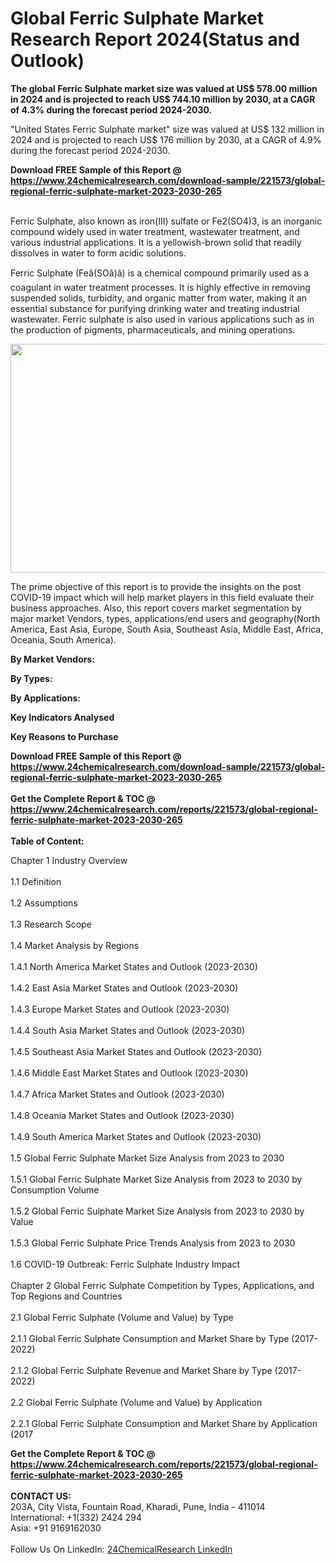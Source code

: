 <h1>Global Ferric Sulphate Market Research Report 2024(Status and Outlook)</h1><p><strong>The global Ferric Sulphate market size was valued at US$ 578.00 million in 2024 and is projected to reach US$ 744.10 million by 2030, at a CAGR of 4.3% during the forecast period 2024-2030.</strong></p><p>
</p><p>"United States Ferric Sulphate market" size was valued at US$ 132 million in 2024 and is projected to reach US$ 176 million by 2030, at a CAGR of 4.9% during the forecast period 2024-2030.</p><div><b>Download FREE Sample of this Report @ 
            <a href="https://www.24chemicalresearch.com/download-sample/221573/global-regional-ferric-sulphate-market-2023-2030-265">
            https://www.24chemicalresearch.com/download-sample/221573/global-regional-ferric-sulphate-market-2023-2030-265</a></b></div><br><p>
</p><p>Ferric Sulphate, also known as iron(III) sulfate or Fe2(SO4)3, is an inorganic compound widely used in water treatment, wastewater treatment, and various industrial applications. It is a yellowish-brown solid that readily dissolves in water to form acidic solutions.</p><p>
</p><p>Ferric Sulphate (Feâ(SOâ)â) is a chemical compound primarily used as a coagulant in water treatment processes. It is highly effective in removing suspended solids, turbidity, and organic matter from water, making it an essential substance for purifying drinking water and treating industrial wastewater. Ferric sulphate is also used in various applications such as in the production of pigments, pharmaceuticals, and mining operations.</p><p>
</p><p><img alt="" src="https://24chemicalresearch.com/assets/report-images/FerricSulphate.png" style="height:366px; width:731px"></p><p>
</p><p>The prime objective of this report is to provide the insights on the post COVID-19 impact which will help market players in this field evaluate their business approaches. Also, this report covers market segmentation by major market Vendors, types, applications/end users and geography(North America, East Asia, Europe, South Asia, Southeast Asia, Middle East, Africa, Oceania, South America).</p><p>
<strong>By Market Vendors:</strong></p><p>
</p><p>
<strong>By Types:</strong></p><p>
</p><p>
<strong>By Applications:</strong></p><p>
</p><p>
<strong>Key Indicators Analysed</strong></p><p>
</p><p>
<strong>Key Reasons to Purchase</strong></p><p>
</p><div><b>Download FREE Sample of this Report @ 
            <a href="https://www.24chemicalresearch.com/download-sample/221573/global-regional-ferric-sulphate-market-2023-2030-265">
            https://www.24chemicalresearch.com/download-sample/221573/global-regional-ferric-sulphate-market-2023-2030-265</a></b></div><br><div><b>Get the Complete Report & TOC @ 
            <a href="https://www.24chemicalresearch.com/reports/221573/global-regional-ferric-sulphate-market-2023-2030-265">
            https://www.24chemicalresearch.com/reports/221573/global-regional-ferric-sulphate-market-2023-2030-265</a></b></div><br>
            <b>Table of Content:</b><p>Chapter 1 Industry Overview<br />
<br>1.1 Definition<br />
<br>1.2 Assumptions<br />
<br>1.3 Research Scope<br />
<br>1.4 Market Analysis by Regions<br />
<br>1.4.1 North America Market States and Outlook (2023-2030)<br />
<br>1.4.2 East Asia Market States and Outlook (2023-2030)<br />
<br>1.4.3 Europe Market States and Outlook (2023-2030)<br />
<br>1.4.4 South Asia Market States and Outlook (2023-2030)<br />
<br>1.4.5 Southeast Asia Market States and Outlook (2023-2030)<br />
<br>1.4.6 Middle East Market States and Outlook (2023-2030)<br />
<br>1.4.7 Africa Market States and Outlook (2023-2030)<br />
<br>1.4.8 Oceania Market States and Outlook (2023-2030)<br />
<br>1.4.9 South America Market States and Outlook (2023-2030)<br />
<br>1.5 Global Ferric Sulphate Market Size Analysis from 2023 to 2030<br />
<br>1.5.1 Global Ferric Sulphate Market Size Analysis from 2023 to 2030 by Consumption Volume<br />
<br>1.5.2 Global Ferric Sulphate Market Size Analysis from 2023 to 2030 by Value<br />
<br>1.5.3 Global Ferric Sulphate Price Trends Analysis from 2023 to 2030<br />
<br>1.6 COVID-19 Outbreak: Ferric Sulphate Industry Impact<br />
<br>Chapter 2 Global Ferric Sulphate Competition by Types, Applications, and Top Regions and Countries<br />
<br>2.1 Global Ferric Sulphate (Volume and Value) by Type<br />
<br>2.1.1 Global Ferric Sulphate Consumption and Market Share by Type (2017-2022)<br />
<br>2.1.2 Global Ferric Sulphate Revenue and Market Share by Type (2017-2022)<br />
<br>2.2 Global Ferric Sulphate (Volume and Value) by Application<br />
<br>2.2.1 Global Ferric Sulphate Consumption and Market Share by Application (2017</p><div><b>Get the Complete Report & TOC @ 
            <a href="https://www.24chemicalresearch.com/reports/221573/global-regional-ferric-sulphate-market-2023-2030-265">
            https://www.24chemicalresearch.com/reports/221573/global-regional-ferric-sulphate-market-2023-2030-265</a></b></div><br><b>CONTACT US:</b><br>
            203A, City Vista, Fountain Road, Kharadi, Pune, India - 411014<br>
            International: +1(332) 2424 294<br>
            Asia: +91 9169162030 <br><br>
            Follow Us On LinkedIn: <a href="https://www.linkedin.com/company/24chemicalresearch/">24ChemicalResearch LinkedIn</a>